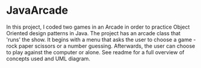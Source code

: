 # JavaArcade
In this project, I coded two games in an Arcade in order to practice Object Oriented design patterns in Java. The project has an arcade class that 'runs' the show. It begins with a menu that asks the user to choose a game - rock paper scissors or a number guessing. Afterwards, the user can choose to play against the computer or alone. See readme for a full overview of concepts used and UML diagram.
